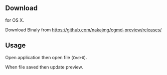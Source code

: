 ## Download

for OS X.

Download Binaly from https://github.com/nakajmg/cgmd-preview/releases/

## Usage

Open application then open file (`Cmd+O`).

When file saved then update preview.
